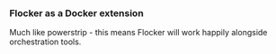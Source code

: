 ### Flocker as a Docker extension

Much like powerstrip - this means Flocker will work happily alongside orchestration tools.